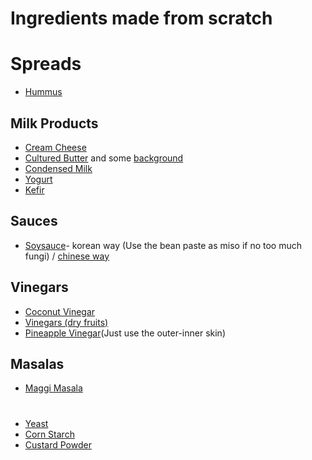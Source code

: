# Ingredients made from scratch

# Spreads
- [Hummus](https://www.youtube.com/watch?v=EsZFJEjANiA)

## Milk Products
- [Cream Cheese](https://www.youtube.com/watch?v=oIVRzfYPEW0)
- [Cultured Butter](https://www.youtube.com/watch?v=e5ebze7Gof4) and some [background](http://www.webexhibits.org/butter/index.html)
- [Condensed Milk](https://www.youtube.com/watch?v=Q0bWkv8RkEI)
- [Yogurt](https://www.youtube.com/watch?v=jUu3hG1pvbA)
- [Kefir](https://www.youtube.com/watch?v=SH7L_ZfVU3A)

## Sauces
- [Soysauce](https://www.youtube.com/watch?v=uAiG1kATPeo)- korean way (Use the bean paste as miso if no too much fungi) / [chinese way](https://www.youtube.com/watch?v=TtzypSUY5Bc)

## Vinegars
- [Coconut Vinegar](https://www.youtube.com/watch?v=LQVEQiOEizM)
- [Vinegars (dry fruits)](https://www.youtube.com/watch?v=V9nfVu9zGxk)
- [Pineapple Vinegar](https://www.youtube.com/watch?v=_MI3Zamei5s)(Just use the outer-inner skin)

## Masalas
- [Maggi Masala](https://www.youtube.com/watch?v=k0cRgTT1YbE)

#
- [Yeast](https://www.youtube.com/watch?v=hCB4hpIXElI)
- [Corn Starch](https://www.youtube.com/watch?v=wTp3_WlyNxs)
- [Custard Powder](https://www.youtube.com/watch?v=mfp3ubJvzlw)

